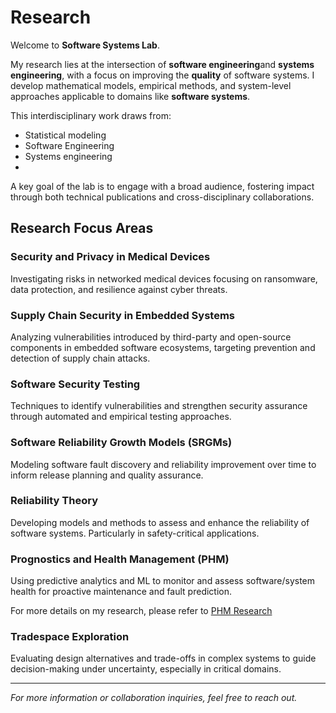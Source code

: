 # Research

Welcome to **Software Systems Lab**.

My research lies at the intersection of **software engineering**and **systems engineering**, with a focus on improving the  **quality** of software systems. I develop mathematical models, empirical methods, and system-level approaches applicable to domains like **software systems**.


This interdisciplinary work draws from:

- Statistical modeling
- Software Engineering
- Systems engineering
- 

A key goal of the lab is to engage with a broad audience, fostering impact through both technical publications and cross-disciplinary collaborations.

## Research Focus Areas

### Security and Privacy in Medical Devices
Investigating risks in networked medical devices focusing on ransomware, data protection, and resilience against cyber threats.

### Supply Chain Security in Embedded Systems
Analyzing vulnerabilities introduced by third-party and open-source components in embedded software ecosystems, targeting prevention and detection of supply chain attacks.

### Software Security Testing
Techniques to identify vulnerabilities and strengthen security assurance through automated and empirical testing approaches.

### Software Reliability Growth Models (SRGMs)
Modeling software fault discovery and reliability improvement over time to inform release planning and quality assurance.

### Reliability Theory
Developing models and methods to assess and enhance the reliability of software systems.  Particularly in safety-critical applications.

### Prognostics and Health Management (PHM)
Using predictive analytics and ML to monitor and assess software/system health for proactive maintenance and fault prediction.

For more details on my research, please refer to [PHM Research](https://saikath1.github.io/phm.html)

### Tradespace Exploration
Evaluating design alternatives and trade-offs in complex systems to guide decision-making under uncertainty, especially in critical domains.

---
*For more information or collaboration inquiries, feel free to reach out.*
